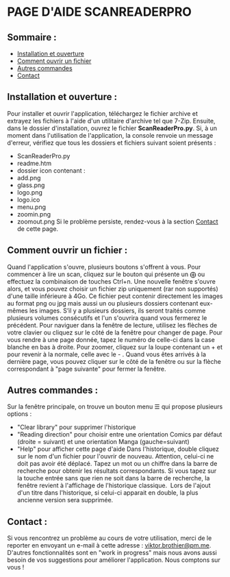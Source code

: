 # PAGE D'AIDE SCANREADERPRO 

## Sommaire :
* [Installation et ouverture](#install)
* [Comment ouvrir un fichier](#open)
* [Autres commandes](#other)
* [Contact](#contact) 

## Installation et ouverture : 
Pour installer et ouvrir l'application, téléchargez le fichier archive et extrayez les fichiers à l'aide d'un utilitaire d'archive tel que 7-Zip. Ensuite, dans le dossier d'installation, ouvrez le fichier **ScanReaderPro.py**. Si, à un moment dans l'utilisation de l'application, la console renvoie un message d'erreur, vérifiez que tous les dossiers et fichiers suivant soient présents : 
* ScanReaderPro.py 
* readme.htm 
* dossier icon contenant : 
* add.png 
* glass.png 
* logo.png 
* logo.ico 
* menu.png 
* zoomin.png 
* zoomout.png 
Si le problème persiste, rendez-vous à la section [Contact](#contact) de cette page. 

## Comment ouvrir un fichier : 
Quand l'application s'ouvre, plusieurs boutons s'offrent à vous. Pour commencer à lire un scan, cliquez sur le bouton qui présente un ⨁ ou effectuez la combinaison de touches Ctrl+n. Une nouvelle fenêtre s'ouvre alors, et vous pouvez choisir un fichier zip uniquement (rar non supportés) d'une taille inférieure à 4Go. Ce fichier peut contenir directement les images au format png ou jpg mais aussi un ou plusieurs dossiers contenant eux-mêmes les images. S’il y a plusieurs dossiers, ils seront traités comme plusieurs volumes consécutifs et l'un s'ouvrira quand vous fermerez le précédent. Pour naviguer dans la fenêtre de lecture, utilisez les flèches de votre clavier ou cliquez sur le côté de la fenêtre pour changer de page. Pour vous rendre à une page donnée, tapez le numéro de celle-ci dans la case blanche en bas à droite. Pour zoomer, cliquez sur la loupe contenant un + et pour revenir à la normale, celle avec le - . Quand vous êtes arrivés à la dernière page, vous pouvez cliquer sur le côté de la fenêtre ou sur la flèche correspondant à "page suivante" pour fermer la fenêtre. 

## Autres commandes : 
Sur la fenêtre principale, on trouve un bouton menu ☰ qui propose plusieurs options : 
* "Clear library" pour supprimer l'historique 
* "Reading direction" pour choisir entre une orientation Comics par défaut (droite = suivant) et une orientation Manga (gauche=suivant) 
* "Help" pour afficher cette page d'aide 
Dans l'historique, double cliquez sur le nom d'un fichier pour l'ouvrir de nouveau. Attention, celui-ci ne doit pas avoir été déplacé. Tapez un mot ou un chiffre dans la barre de recherche pour obtenir les résultats correspondants. Si vous tapez sur la touche entrée sans que rien ne soit dans la barre de recherche, la fenêtre revient à l'affichage de l'historique classique.  Lors de l'ajout d'un titre dans l'historique, si celui-ci apparait en double, la plus ancienne version sera supprimée. 
## Contact : 
Si vous rencontrez un problème au cours de votre utilisation, merci de le reporter en envoyant un e-mail à cette adresse : [viktor.brothier@pm.me](mailto:viktor.brothier@pm.meSubject=Bug%20report%20SRP). D'autres fonctionnalités sont en "work in progress" mais nous avons aussi besoin de vos suggestions pour améliorer l'application. Nous comptons sur vous !
